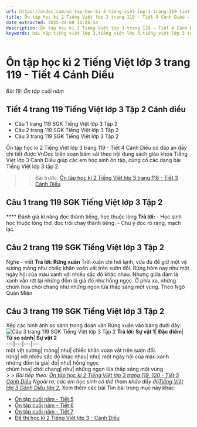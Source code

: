 ```yaml
---
url: https://vndoc.com/on-tap-hoc-ki-2-tieng-viet-lop-3-trang-119-tiet-4-canh-dieu-291644
title: Ôn tập học kì 2 Tiếng Việt lớp 3 trang 119 - Tiết 4 Cánh Diều - Bài 19: Ôn tập cuối năm - VnDoc.com
date_extracted: 2025-04-08 14:26:54
description: Ôn tập học kì 2 Tiếng Việt lớp 3 trang 119 - Tiết 4 Cánh Diều là tài liệu cho các em học sinh tham khảo, củng cố kiến thức cuối năm học.
keywords: bài tập tiếng việt lớp 3,tiếng việt lớp 3,tiếng việt lớp 3 tập 2,bài tập tiếng việt lớp 3 tập 2,tiếng việt 3 tập 2,tiếng việt lớp 3 cánh diều,tiếng việt 3 cánh diều,tiếng việt lớp 3 tập 2 cánh diều,tiếng việt lớp 3 cd,tiếng việt 3 cánh diều tập 2,Ôn tập học kì 2 Tiếng Việt lớp 3 trang 119 Tiết 4 Cánh Diều
---
```


# Ôn tập học kì 2 Tiếng Việt lớp 3 trang 119 - Tiết 4 Cánh Diều
 _Bài 19: Ôn tập cuối năm_
## Tiết 4 trang 119 Tiếng Việt lớp 3 Tập 2 Cánh diều
  * Câu 1 trang 119 SGK Tiếng Việt lớp 3 Tập 2
  * Câu 2 trang 119 SGK Tiếng Việt lớp 3 Tập 2
  * Câu 3 trang 119 SGK Tiếng Việt lớp 3 Tập 2

Ôn tập học kì 2 Tiếng Việt lớp 3 trang 119 - Tiết 4 Cánh Diều có đáp án đầy chi tiết được VnDoc biên soạn bám sát theo nội dung sách giáo khoa Tiếng Việt lớp 3 Cánh Diều giúp các em học sinh ôn tập, củng cố các dạng bài Tiếng Việt lớp 3 tập 2.
>> Bài trước: [Ôn tập học kì 2 Tiếng Việt lớp 3 trang 118 - Tiết 3 Cánh Diều](<https://vndoc.com/on-tap-hoc-ki-2-tieng-viet-lop-3-trang-118-tiet-3-canh-dieu-291642>)
## **Câu 1 trang 119 SGK Tiếng Việt lớp 3 Tập 2**
**** Đánh giá kĩ năng đọc thành tiếng, học thuộc lòng
**Trả lời:**
\- Học sinh học thuộc lòng thơ, đọc trôi chay thành tiếng.
\- Chú ý đọc rõ ràng, mạch lạc.
## **Câu 2 trang 119 SGK Tiếng Việt lớp 3 Tập 2**
Nghe – viết
**Trả lời:**
**Rừng xuân**
Trời xuân chỉ hơi lạnh, vừa đủ để giữ một vệ sương mỏng như chiếc khăn voăn vắt trên sườn đồi. Rừng hôm nay như một ngày hội của màu xanh với nhiều sắc độ khác nhau. Nhưng giữa đám lá xanh vẫn rớt lại những đốm lá già đỏ như hồng ngọc. Ở phía xa, những chùm hoa chói chang như những ngon lửa thắp sáng một vùng.
Theo Ngô Quân Miện
## **Câu 3 trang 119 SGK Tiếng Việt lớp 3 Tập 2**
Xếp các hình ảnh so sánh trong đoạn văn Rừng xuân vào bảng dưới đây:
![Câu 3 trang 119 SGK Tiếng Việt lớp 3 Tập 2](https://i.vdoc.vn/data/image/2023/03/14/tieng-viet-3-1.png)
**Trả lời:**
**Sự vật 1**| **Đặc điểm**| **Từ so sánh**| **Sự vật 2**  
---|---|---|---  
một vệt sương| mỏng| như| chiếc khăn voan vắt trên sườn đồi.  
rừng| với nhiều sắc độ khác nhau| như| một ngày hội của màu xanh  
những đốm lá già| đỏ| như| hồng ngọc  
chùm hoa| chói chang| như| những ngọn lửa thắp sáng một vùng  
_> > Bài tiếp theo: [Ôn tập học kì 2 Tiếng Việt lớp 3 trang 119, 120 - Tiết 5 Cánh Diều](<https://vndoc.com/on-tap-hoc-ki-2-tieng-viet-lop-3-trang-119-120-tiet-5-canh-dieu-291646>)_
 _Ngoài ra, các em học sinh có thể tham khảo đầy đủ[Tiếng Việt lớp 3 Cánh Diều tập 2.](<https://vndoc.com/tieng-viet-lop-3-cd-tap2>)_
Xem thêm các bài Tìm bài trong mục này khác:
  * [Ôn tập cuối năm - Tiết 5](</on-tap-hoc-ki-2-tieng-viet-lop-3-trang-119-120-tiet-5-canh-dieu-291646>)
  * [Ôn tập cuối năm - Tiết 6](</on-tap-hoc-ki-2-tieng-viet-lop-3-trang-120-121-122-tiet-6-canh-dieu-291648>)
  * [Ôn tập cuối năm - Tiết 7](</on-tap-hoc-ki-2-tieng-viet-lop-3-trang-122-tiet-7-canh-dieu-291651>)
  * [Đề thi học kì 2 Tiếng Việt lớp 3 - Cánh Diều](</de-thi-hoc-ki-2-lop-3-mon-tieng-viet-canh-dieu>)

